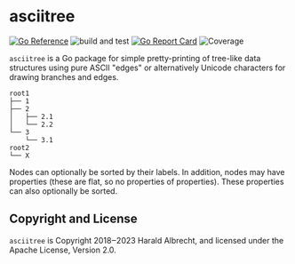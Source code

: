 # asciitree

[![Go Reference](https://pkg.go.dev/badge/github.com/thediveo/go-asciitree.svg)](https://pkg.go.dev/github.com/thediveo/go-asciitree)
![build and test](https://github.com/thediveo/go-asciitree/workflows/build%20and%20test/badge.svg?branch=master)
[![Go Report Card](https://goreportcard.com/badge/github.com/thediveo/go-asciitree)](https://goreportcard.com/report/github.com/thediveo/go-asciitree)
![Coverage](https://img.shields.io/badge/Coverage-100.0%25-brightgreen)

`asciitree` is a Go package for simple pretty-printing of tree-like
data structures using pure ASCII "edges" or alternatively Unicode characters
for drawing branches and edges.

    root1
    ├── 1
    ├── 2
    │   ├── 2.1
    │   └── 2.2
    └── 3
        └── 3.1
    root2
    └── X

Nodes can optionally be sorted by their labels. In addition, nodes may have
properties (these are flat, so no properties of properties). These properties
can also optionally be sorted.

## Copyright and License

`asciitree` is Copyright 2018‒2023 Harald Albrecht, and licensed under the
Apache License, Version 2.0.
